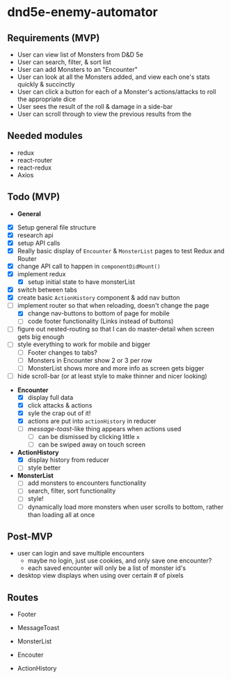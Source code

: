 # dnd5e-enemy-automator

## Requirements (MVP)
- User can view list of Monsters from D&D 5e
- User can search, filter, & sort list
- User can add Monsters to an "Encounter"
- User can look at all the Monsters added, and view each one's stats quickly & succinctly
- User can click a button for each of a Monster's actions/attacks to roll the appropriate dice
- User sees the result of the roll & damage in a side-bar
- User can scroll through to view the previous results from the 

## Needed modules
- redux
- react-router
- react-redux
- Axios

## Todo (MVP)
- **General**
- [x] Setup general file structure
- [x] research api
- [x] setup API calls
- [x] Really basic display of `Encounter` & `MonsterList` pages to test Redux and Router
- [x] change API call to happen in `componentDidMount()`
- [x] implement redux
  - [x] setup initial state to have monsterList
- [x] switch between tabs
- [x] create basic `ActionHistory` component & add nav button
- [ ] implement router so that when reloading, doesn't change the page
  - [x] change nav-buttons to bottom of page for mobile
  - [ ] code footer functionality (Links instead of buttons)
- [ ] figure out nested-routing so that I can do master-detail when screen gets big enough
- [ ] style everything to work for mobile and bigger
  - [ ] Footer changes to tabs?
  - [ ] Monsters in Encounter show 2 or 3 per row
  - [ ] MonsterList shows more and more info as screen gets bigger
- [ ] hide scroll-bar (or at least style to make thinner and nicer looking)
- **Encounter**
  - [x] display full data
  - [x] click attacks & actions
  - [x] syle the crap out of it!
  - [x] actions are put into `actionHistory` in reducer
  - [ ] *message-toast*-like thing appears when actions used
    - [ ] can be dismissed by clicking little `x`
    - [ ] can be swiped away on touch screen
- **ActionHistory**
  - [x] display history from reducer
  - [ ] style better

- **MonsterList**
  - [ ] add monsters to encounters functionality
  - [ ] search, filter, sort functionality
  - [ ] style!
  - [ ] dynamically load more monsters when user scrolls to bottom, rather than loading all at once

## Post-MVP
- user can login and save multiple encounters
  - maybe no login, just use cookies, and only save one encounter?
  - each saved encounter will only be a list of monster id's
- desktop view displays when using over certain # of pixels


## Routes
- Footer
- MessageToast

- MonsterList
- Encouter
- ActionHistory

